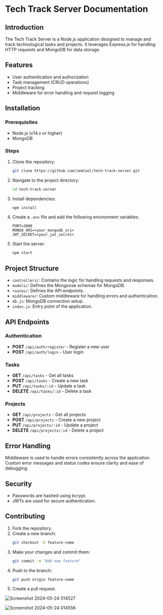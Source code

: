 # Tech Track Server Documentation

## Introduction

The Tech Track Server is a Node.js application designed to manage and track technological tasks and projects. It leverages Express.js for handling HTTP requests and MongoDB for data storage.

## Features

- User authentication and authorization
- Task management (CRUD operations)
- Project tracking
- Middleware for error handling and request logging

## Installation

### Prerequisites

- Node.js (v14.x or higher)
- MongoDB

### Steps

1. Clone the repository:
   ```bash
   git clone https://github.com/zemCool/tech-track-server.git
   ```
2. Navigate to the project directory:
   ```bash
   cd tech-track-server
   ```
3. Install dependencies:
   ```bash
   npm install
   ```
4. Create a `.env` file and add the following environment variables:
   ```plaintext
   PORT=3000
   MONGO_URI=<your_mongodb_uri>
   JWT_SECRET=<your_jwt_secret>
   ```
5. Start the server:
   ```bash
   npm start
   ```

## Project Structure

- `controllers/`: Contains the logic for handling requests and responses.
- `models/`: Defines the Mongoose schemas for MongoDB.
- `routes/`: Defines the API endpoints.
- `middleware/`: Custom middleware for handling errors and authentication.
- `db.js`: MongoDB connection setup.
- `index.js`: Entry point of the application.

## API Endpoints

### Authentication

- **POST** `/api/auth/register` - Register a new user
- **POST** `/api/auth/login` - User login

### Tasks

- **GET** `/api/tasks` - Get all tasks
- **POST** `/api/tasks` - Create a new task
- **PUT** `/api/tasks/:id` - Update a task
- **DELETE** `/api/tasks/:id` - Delete a task

### Projects

- **GET** `/api/projects` - Get all projects
- **POST** `/api/projects` - Create a new project
- **PUT** `/api/projects/:id` - Update a project
- **DELETE** `/api/projects/:id` - Delete a project

## Error Handling

Middleware is used to handle errors consistently across the application. Custom error messages and status codes ensure clarity and ease of debugging.

## Security

- Passwords are hashed using bcrypt.
- JWTs are used for secure authentication.

## Contributing

1. Fork the repository.
2. Create a new branch:
   ```bash
   git checkout -b feature-name
   ```
3. Make your changes and commit them:
   ```bash
   git commit -m "Add new feature"
   ```
4. Push to the branch:
   ```bash
   git push origin feature-name
   ```
5. Create a pull request.

![Screenshot 2024-05-24 014527](https://github.com/zemCool/tech-track-server/assets/73570667/b8074a1f-5c0a-4229-81e7-0a9541e2eb0e)

![Screenshot 2024-05-24 014556](https://github.com/zemCool/tech-track-server/assets/73570667/29fa4d53-15b2-44ab-9914-129ec2ecb2d5)
